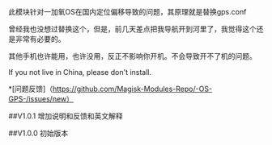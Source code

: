 此模块针对一加氧OS在国内定位偏移导致的问题，其原理就是替换gps.conf



曾经我也没想过替换这个，但是，前几天差点把我导航开到河里了，我觉得这个还是非常有必要的。

其他手机也许能用，也许没用，反正不影响你开机。不会导致开不了机的问题。



If you not live in China, please don't install.


*[问题反馈]（https://github.com/Magisk-Modules-Repo/-OS-GPS-/issues/new）


##V1.0.1 增加说明和反馈和英文解释

##V1.0.0 初始版本

